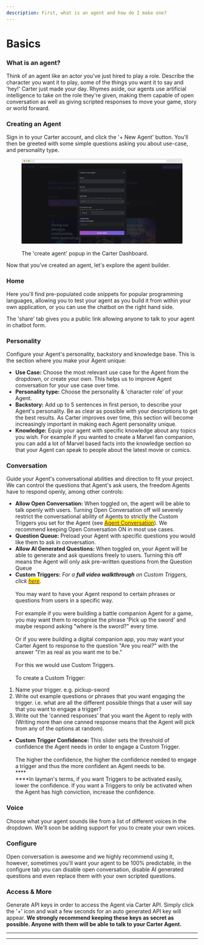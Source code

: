 ```yaml
---
description: First, what is an agent and how do I make one?
---
```


# Basics

### What is an agent?

Think of an agent like an actor you've just hired to play a role. Describe the character you want it to play, some of the things you want it to say and 'hey!' Carter just made your day. Rhymes aside, our agents use artificial intelligence to take on the role they're given, making them capable of open conversation as well as giving scripted responses to move your game, story or world forward.

### Creating an Agent

Sign in to your Carter account, and click the '+ New Agent' button. You'll then be greeted with some simple questions asking you about use-case, and personality type.&#x20;

<figure><img src="../../.gitbook/assets/screely-1662045907425.png" alt=""><figcaption><p>The 'create agent' popup in the Carter Dashboard.</p></figcaption></figure>

Now that you've created an agent, let's explore the agent builder.

### Home

Here you'll find pre-populated code snippets for popular programming languages, allowing you to test your agent as you build it from within your own application, or you can use the chatbot on the right hand side.

The 'share' tab gives you a public link allowing anyone to talk to your agent in chatbot form.



### Personality

Configure your Agent's personality, backstory and knowledge base. This is the section where you make your Agent unique:

* **Use Case:** Choose the most relevant use case for the Agent from the dropdown, or create your own. This helps us to improve Agent conversation for your use case over time.
* **Personality type:** Choose the personality & 'character role' of your Agent.
* **Backstory:** Add up to 5 sentences in first person, to describe your Agent's personality. Be as clear as possible with your descriptions to get the best results. As Carter improves over time, this section will become increasingly important in making each Agent personality unique.
* **Knowledge:** Equip your agent with specific knowledge about any topics you wish. For example if you wanted to create a Marvel fan companion, you can add a lot of Marvel based facts into the knowledge section so that your Agent can speak to people about the latest movie or comics.

### Conversation

Guide your Agent's conversational abilities and direction to fit your project. We can control the questions that Agent's ask users, the freedom Agents have to respond openly, among other controls:

* **Allow Open Conversation:** When toggled on, the agent will be able to talk openly with users. Turning Open Conversation off will severely restrict the conversational ability of Agents to strictly the Custom Triggers you set for the Agent (see [<mark style="color:purple;">Agent Conversation</mark>](./#agent-conversation)). We recommend keeping Open Conversation ON in most use cases.
* **Question Queue:** Preload your Agent with specific questions you would like them to ask in conversation.
* **Allow AI Generated Questions:** When toggled on, your Agent will be able to generate and ask questions freely to users. Turning this off means the Agent will only ask pre-written questions from the Question Queue
* **Custom Triggers:** _For a **full video walkthrough** on Custom Triggers, click_ [_<mark style="color:purple;">here</mark>_](https://www.loom.com/share/6982d389557248d7b7a7a240dcaf8ffa)_._\
  \
  You may want to have your Agent respond to certain phrases or questions from users in a specific way.\
  \
  For example if you were building a battle companion Agent for a game, you may want them to recognise the phrase 'Pick up the sword' and maybe respond asking "where is the sword?" every time. \
  \
  Or if you were building a digital companion app, you may want your Carter Agent to response to the question "Are you real?" with the answer "I'm as real as you want me to be."\
  \
  For this we would use Custom Triggers. \
  \
  To create a Custom Trigger:

1. Name your trigger. e.g. pickup-sword
2. Write out example questions or phrases that you want engaging the trigger. i.e. what are all the different possible things that a user will say that you want to engage a trigger?
3. Write out the 'canned responses' that you want the Agent to reply with (Writing more than one canned response means that the Agent will pick from any of the options at random).

* **Custom Trigger Confidence:** This slider sets the threshold of confidence the Agent needs in order to engage a Custom Trigger. \
  \
  The higher the confidence, the higher the confidence needed to engage a trigger and thus the more confident an Agent needs to be. \
  ****\
  ****In layman's terms, if you want Triggers to be activated easily, lower the confidence. If you want a Triggers to only be activated when the Agent has high conviction, increase the confidence.

### Voice

Choose what your agent sounds like from a list of different voices in the dropdown. We'll soon be adding support for you to create your own voices.

### Configure

Open conversation is awesome and we highly recommend using it, however, sometimes you'll want your agent to be 100% predictable, in the configure tab you can disable open conversation, disable AI generated questions and even replace them with your own scripted questions.

### Access & More

Generate API keys in order to access the Agent via Carter API. Simply click the '+' icon and wait a few seconds for an auto generated API key will appear. **We strongly recommend keeping these keys as secret as possible. Anyone with them will be able to talk to your Carter Agent.**

****

****
